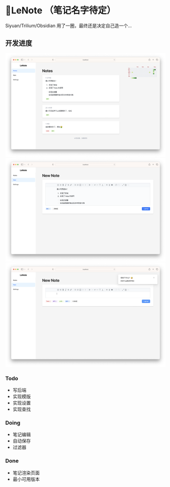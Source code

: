 # 📒LeNote （笔记名字待定）

Siyuan/Trilium/Obsidian 用了一圈，最终还是决定自己造一个...

## 开发进度

![截图](screenshot/screenshot-1.png)
![截图](screenshot/screenshot-2.png)
![截图](screenshot/screenshot-3.png)


### Todo

- 写后端
- 实现模版
- 实现设置
- 实现查找

### Doing
- 笔记编辑
- 自动保存
- 过滤器

### Done
- 笔记渲染页面
- 最小可用版本